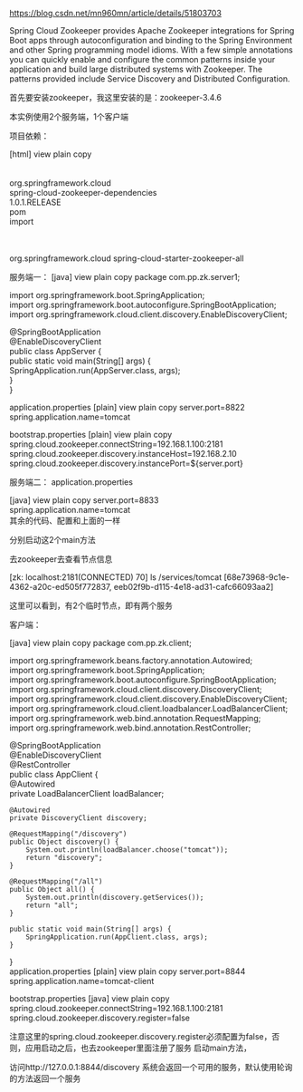 https://blog.csdn.net/mn960mn/article/details/51803703


Spring Cloud Zookeeper provides Apache Zookeeper integrations for Spring Boot apps through autoconfiguration and binding to the Spring Environment and other Spring programming model idioms. With a few simple annotations you can quickly enable and configure the common patterns inside your application and build large distributed systems with Zookeeper. The patterns provided include Service Discovery and Distributed Configuration.

首先要安装zookeeper，我这里安装的是：zookeeper-3.4.6

本实例使用2个服务端，1个客户端

项目依赖：

[html] view plain copy
<dependencyManagement>  
    <dependencies>  
        <dependency>  
            <groupId>org.springframework.cloud</groupId>  
            <artifactId>spring-cloud-zookeeper-dependencies</artifactId>  
            <version>1.0.1.RELEASE</version>  
            <type>pom</type>  
            <scope>import</scope>  
        </dependency>  
    </dependencies>  
</dependencyManagement>  
  
<dependencies>  
    <dependency>  
        <groupId>org.springframework.cloud</groupId>  
        <artifactId>spring-cloud-starter-zookeeper-all</artifactId>  
    </dependency>  
</dependencies>  

服务端一：
[java] view plain copy
package com.pp.zk.server1;  
  
import org.springframework.boot.SpringApplication;  
import org.springframework.boot.autoconfigure.SpringBootApplication;  
import org.springframework.cloud.client.discovery.EnableDiscoveryClient;  
  
@SpringBootApplication  
@EnableDiscoveryClient  
public class AppServer {  
    public static void main(String[] args) {  
        SpringApplication.run(AppServer.class, args);  
    }  
}  

application.properties
[plain] view plain copy
server.port=8822  
spring.application.name=tomcat  

bootstrap.properties
[plain] view plain copy
spring.cloud.zookeeper.connectString=192.168.1.100:2181  
spring.cloud.zookeeper.discovery.instanceHost=192.168.2.10  
spring.cloud.zookeeper.discovery.instancePort=${server.port}  

服务端二：
application.properties

[java] view plain copy
server.port=8833  
spring.application.name=tomcat  
其余的代码、配置和上面的一样


分别启动这2个main方法

去zookeeper去查看节点信息

[zk: localhost:2181(CONNECTED) 70] ls /services/tomcat
[68e73968-9c1e-4362-a20c-ed505f772837, eeb02f9b-d115-4e18-ad31-cafc66093aa2]

这里可以看到，有2个临时节点，即有两个服务



客户端：

[java] view plain copy
package com.pp.zk.client;  
  
import org.springframework.beans.factory.annotation.Autowired;  
import org.springframework.boot.SpringApplication;  
import org.springframework.boot.autoconfigure.SpringBootApplication;  
import org.springframework.cloud.client.discovery.DiscoveryClient;  
import org.springframework.cloud.client.discovery.EnableDiscoveryClient;  
import org.springframework.cloud.client.loadbalancer.LoadBalancerClient;  
import org.springframework.web.bind.annotation.RequestMapping;  
import org.springframework.web.bind.annotation.RestController;  
  
@SpringBootApplication  
@EnableDiscoveryClient  
@RestController  
public class AppClient {  
    @Autowired  
    private LoadBalancerClient loadBalancer;  
  
    @Autowired  
    private DiscoveryClient discovery;  
      
    @RequestMapping("/discovery")  
    public Object discovery() {  
        System.out.println(loadBalancer.choose("tomcat"));  
        return "discovery";  
    }  
      
    @RequestMapping("/all")  
    public Object all() {  
        System.out.println(discovery.getServices());  
        return "all";  
    }  
  
    public static void main(String[] args) {  
        SpringApplication.run(AppClient.class, args);  
    }  
}  
application.properties
[plain] view plain copy
server.port=8844  
spring.application.name=tomcat-client  

bootstrap.properties
[java] view plain copy
spring.cloud.zookeeper.connectString=192.168.1.100:2181  
spring.cloud.zookeeper.discovery.register=false  

注意这里的spring.cloud.zookeeper.discovery.register必须配置为false，否则，应用启动之后，也去zookeeper里面注册了服务
启动main方法，

访问http://127.0.0.1:8844/discovery 系统会返回一个可用的服务，默认使用轮询的方法返回一个服务